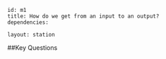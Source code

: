 ````
id: m1
title: How do we get from an input to an output?
dependencies:

layout: station
````
##Key Questions
